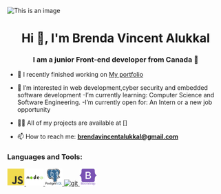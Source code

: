
![This is an image](https://freesvg.org/img/1540364457.png)


 <h1 align="center">Hi 👋, I'm Brenda Vincent Alukkal</h1>
<h3 align="center">I am a junior Front-end developer from Canada 🍁</h3>

- 🔭 I recently finished working on [My portfolio](https://github.com/a-hagi613/Projects/tree/main/1.%20The%20Crypto%20Sleuth)
- 👀 I’m interested in web development,cyber security and embedded software development
-I’m currently learning: Computer Science and Software Engineering.
-I’m currently open for: An Intern or a new job opportunity

- 👨‍💻 All of my projects are available at []

- 📫 How to reach me: **brendavincentalukkal@gmail.com**

<h3 align="left">Languages and Tools:</h3>

<p align="left">   <a href="https://developer.mozilla.org/en-US/docs/Web/JavaScript" target="_blank" rel="noreferrer"> <img src="https://raw.githubusercontent.com/devicons/devicon/master/icons/javascript/javascript-original.svg" alt="javascript" width="40" height="40"/> </a> <a href="https://nodejs.org" target="_blank" rel="noreferrer"> <img src="https://raw.githubusercontent.com/devicons/devicon/master/icons/nodejs/nodejs-original-wordmark.svg" alt="nodejs" width="40" height="40"/> </a> <a href="https://www.postgresql.org" target="_blank" rel="noreferrer"> <img src="https://raw.githubusercontent.com/devicons/devicon/master/icons/postgresql/postgresql-original-wordmark.svg" alt="postgresql" width="40" height="40"/> </a>  <a href="https://git-scm.com/" target="_blank" rel="noreferrer"> <img src="https://www.vectorlogo.zone/logos/git-scm/git-scm-icon.svg" alt="git" width="40" height="40"/> </a> <a href="https://getbootstrap.com" target="_blank" rel="noreferrer"> <img src="https://raw.githubusercontent.com/devicons/devicon/master/icons/bootstrap/bootstrap-plain-wordmark.svg" alt="bootstrap" width="40" height="40"/> </a> </p>
 
 
